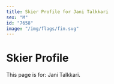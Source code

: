 ```yaml
---
title: Skier Profile for Jani Talkkari
sex: "M"
id: "7658"
image: "/img/flags/fin.svg" 
---
```


# Skier Profile

This page is for: Jani Talkkari.
    